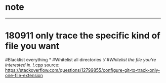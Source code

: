 # note

---
# 180911 only trace the specific kind of file you want

 #Blacklist everything
 *
 #Whitelist all directories
 !*/
 #Whitelist the file you're interested in. 
 !*.cpp
source: https://stackoverflow.com/questions/12799855/configure-git-to-track-only-one-file-extension
